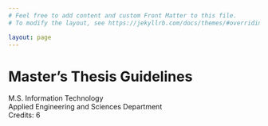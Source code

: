 ```yaml
---
# Feel free to add content and custom Front Matter to this file.
# To modify the layout, see https://jekyllrb.com/docs/themes/#overriding-theme-defaults

layout: page
---
```


<h1>Master’s Thesis Guidelines</h1>

M.S. Information Technology<br />
Applied Engineering and Sciences Department<br />
Credits: 6
